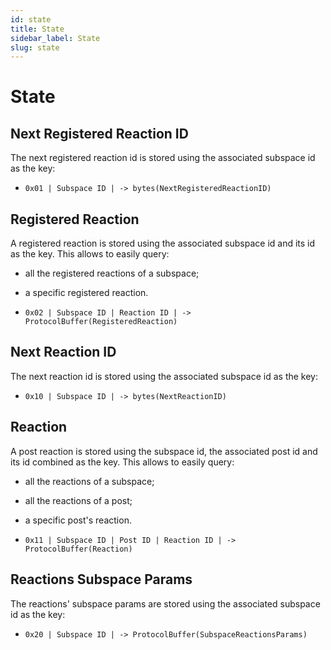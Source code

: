 ```yaml
---
id: state
title: State
sidebar_label: State
slug: state
---
```


# State

## Next Registered Reaction ID
The next registered reaction id is stored using the associated subspace id as the key:

- `0x01 | Subspace ID | -> bytes(NextRegisteredReactionID)`

## Registered Reaction
A registered reaction is stored using the associated subspace id and its id as the key. This allows to easily
query:
- all the registered reactions of a subspace;
- a specific registered reaction.

- `0x02 | Subspace ID | Reaction ID | -> ProtocolBuffer(RegisteredReaction)`

## Next Reaction ID
The next reaction id is stored using the associated subspace id as the key:

- `0x10 | Subspace ID | -> bytes(NextReactionID)`

## Reaction
A post reaction is stored using the subspace id, the associated post id and its id combined as the key. This allows to easily query:
- all the reactions of a subspace;
- all the reactions of a post;
- a specific post's reaction.

- `0x11 | Subspace ID | Post ID | Reaction ID | -> ProtocolBuffer(Reaction)`

## Reactions Subspace Params
The reactions' subspace params are stored using the associated subspace id as the key:

- `0x20 | Subspace ID | -> ProtocolBuffer(SubspaceReactionsParams)`